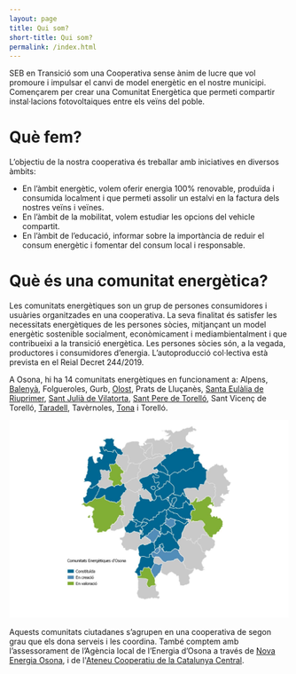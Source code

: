 ```yaml
---
layout: page
title: Qui som?
short-title: Qui som?
permalink: /index.html
---
```


SEB en Transició som una Cooperativa sense ànim de lucre que vol promoure i impulsar el canvi de model energètic
en el nostre municipi. Començarem per crear una Comunitat Energètica que permeti compartir instal·lacions
fotovoltaiques entre els veïns del poble.

# Què fem?

L’objectiu de la nostra cooperativa és treballar amb iniciatives en diversos àmbits:

* En l’àmbit energètic, volem oferir energia 100% renovable, produïda i consumida localment i que
permeti assolir un estalvi en la factura dels nostres veïns i veïnes.
* En l’àmbit de la mobilitat, volem estudiar les opcions del vehicle compartit.
* En l’àmbit de l’educació, informar sobre la importància de reduir el consum energètic i fomentar del consum local i responsable.

# Què és una comunitat energètica?

Les comunitats energètiques son un grup de persones consumidores i usuàries organitzades en
una cooperativa. La seva finalitat és satisfer les necessitats energètiques de les persones
sòcies, mitjançant un model energètic sostenible socialment, econòmicament i
mediambientalment i que contribueixi a la transició energètica. Les persones sòcies són, a la
vegada, productores i consumidores d’energia. L’autoproducció col·lectiva està prevista en
el Reial Decret 244/2019.

A Osona, hi ha 14 comunitats energètiques en funcionament a:
Alpens,
[Balenyà](https://www.balenyasostenible.cat/), Folgueroles, Gurb, [Olost](https://olostisantacreusostenible.cat), Prats de Lluçanès, [Santa Eulàlia de Riuprimer](https://llumprimer.cat), [Sant Julià de Vilatorta](https://setfontsenergia.cat), [Sant Pere de
Torelló](https://santpereentransicio.cat/), Sant Vicenç de Torelló, [Taradell](https://www.tarsos.cat/), Tavèrnoles, [Tona](https://latonenca.cat) i Torelló.

![Mapa de cooperatives energètiques a Osona](img/mapaCooperativesOsona.png)

Aquests comunitats
ciutadanes s’agrupen en una cooperativa de segon grau que els dona serveis i les coordina.
També comptem amb l’assessorament de l’Agència local de l’Energia d’Osona a través de [Nova Energia Osona](https://novaenergiaosona.cat/), i de l'[Ateneu Cooperatiu de la Catalunya Central](https://coopcatcentral.cat/).
